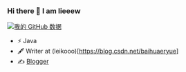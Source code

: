 ### Hi there 👋 I am lieeew
[![我的 GitHub 数据](https://github-readme-stats.vercel.app/api?username=lieeew)]()


- ⚡   Java
- 🖋 Writer at (leikooo)[https://blog.csdn.net/baihuaeryue]
- ✍️ [Blogger](https://github.com/lieeew)
